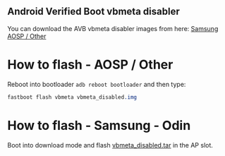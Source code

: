 ## Android Verified Boot vbmeta disabler

You can download the AVB vbmeta disabler images from here:
[Samsung](https://github.com/ZillionMuffin/AVB_Disabler/releases/download/vbmeta/vbmeta_disabled.tar)
[AOSP / Other](https://github.com/ZillionMuffin/AVB_Disabler/releases/download/vbmeta/vbmeta_disabled.img)

# How to flash - AOSP / Other
Reboot into bootloader ``adb reboot bootloader`` and then type:
```css
fastboot flash vbmeta vbmeta_disabled.img
```

# How to flash - Samsung - Odin
Boot into download mode and flash [vbmeta_disabled.tar](https://github.com/ZillionMuffin/AVB_Disabler/releases/download/vbmeta/vbmeta_disabled.tar) in the AP slot.
